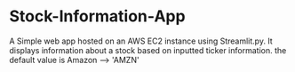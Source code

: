 # Stock-Information-App
A Simple web app hosted on an AWS EC2 instance using Streamlit.py. It displays information about a stock based on inputted ticker information. the default value is Amazon -->  'AMZN'
